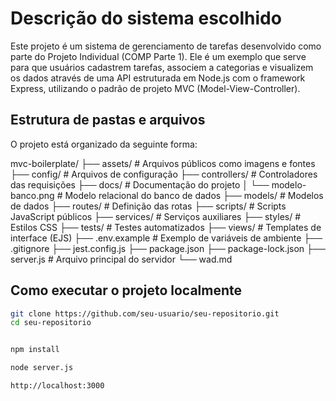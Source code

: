 # Descrição do sistema escolhido

Este projeto é um sistema de gerenciamento de tarefas desenvolvido como parte do Projeto Individual (COMP Parte 1). Ele é um exemplo que serve para que usuários cadastrem tarefas, associem a categorias e visualizem os dados através de uma API estruturada em Node.js com o framework Express, utilizando o padrão de projeto MVC (Model-View-Controller).

## Estrutura de pastas e arquivos

O projeto está organizado da seguinte forma:

mvc-boilerplate/
├── assets/ # Arquivos públicos como imagens e fontes
├── config/ # Arquivos de configuração
├── controllers/ # Controladores das requisições
├── docs/ # Documentação do projeto
│ └── modelo-banco.png # Modelo relacional do banco de dados
├── models/ # Modelos de dados
├── routes/ # Definição das rotas
├── scripts/ # Scripts JavaScript públicos
├── services/ # Serviços auxiliares
├── styles/ # Estilos CSS
├── tests/ # Testes automatizados
├── views/ # Templates de interface (EJS)
├── .env.example # Exemplo de variáveis de ambiente
├── .gitignore
├── jest.config.js
├── package.json
├── package-lock.json
├── server.js # Arquivo principal do servidor
└── wad.md


## Como executar o projeto localmente

   ```bash
   git clone https://github.com/seu-usuario/seu-repositorio.git
   cd seu-repositorio


npm install

node server.js

http://localhost:3000

